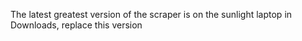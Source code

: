 The latest greatest version of the scraper is on the sunlight laptop in Downloads, replace this version
